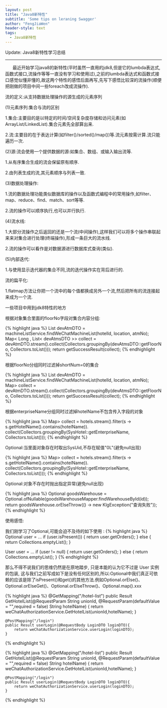 ```yaml
---
layout: post
title: "Java8新特性"
subtitle: 'Some tips on leraning Swagger'
author: "FengJiaWen"
header-style: text
tags:
  - Java8新特性
---
```


Update: Java8新特性学习总结

---

<p>&nbsp;&nbsp;&nbsp;&nbsp;&nbsp;&nbsp;最近开始学习java8的新特性(平时虽然一直用的jdk8,但是它的lumbda表达式,函数式接口,流操作等等一直没有学习和使用过),之前的lumbda表达式和函数式接口感觉似懂非懂的,故这两个特性的感悟后面再写,先写下感悟比较深的流操作(顺便把刚做的项目中间一些foreach改成流操作).</p>
<p>流的定义:从支持数据处理操作的源生成的元素序列</p>
<p>(1)元素序列:集合与流的区别
   <p>1.集合:主要目的是以特定的时间/空间复杂度存储和访问元素(如ArrayList/LinkedList).集合元素先全部算出来.
   <p>2.流:主要目的在于表达计算(如filter()/sorted()/map())等.流元素按需计算.流只能遍历一次.
<p>(2)源:流会使用一个提供数据的源:如集合、数组、或输入输出流等.
   <p>1.从有序集合生成的流会保留原有顺序.
   <p>2.由列表生成的流,其元素顺序与列表一致.</p>
<p>(3)数据处理操作:
   <p>1.流的数据处理功能类似数据库的操作以及函数式编程中的常用操作,如filter、map、reduce、find、match、sort等等.
   <p>2.流的操作可以顺序执行,也可以并行执行.</p>
<p>(4)流水线:
   <p>1.大部分流操作之后返回的还是一个流(中间操作),这样我们可以将多个操作串联起来来对集合进行处理(终端操作),形成一条巨大的流水线.
   <p>2.流的操作可以看作是对数据源进行数据库式查询(类似).</p>
<p>(5)内部迭代:
   <p>1.与使用显示迭代器的集合不同,流的迭代操作实在背后进行的.</p>
<p>流的扁平化:
    <p>1.flatmap方法让你把一个流中的每个值都换成另外一个流,然后把所有的流连接起来成为一个流.</p>

</p>一些项目中用到jdk8特性的地方</p>

<p>根据对象集合里面的floorNo字段对集合内容分组:</p>
{% highlight java %}
List<devAtmsDTO> devAtmDTO = machineListService.findWeChatMachineList(hotelId, location, atmNo);
        Map< Long , List< devAtmsDTO >> collect = devAtmDTO.stream().collect(Collectors.groupingBy(devAtmsDTO::getFloorNo, Collectors.toList()));
        return getSuccessResult(collect);
{% endhighlight %}
<p>根据floorNo分组同时过滤掉shortNum=0的集合</p>
{% highlight java %}
List<devAtmsDTO> devAtmDTO = machineListService.findWeChatMachineList(hotelId, location, atmNo);
        Map<Long, List<devAtmsDTO>> collect = devAtmDTO.stream().collect(Collectors.groupingBy(devAtmsDTO::getFloorNo, Collectors.toList()));
        return getSuccessResult(collect);
{% endhighlight %}
<p>根据enterpriseName分组同时过滤掉hotelName不包含传入字段的对象</p>
{% highlight java %}
Map<String, List<SysHotel>> collect = hotels.stream().filter(s -> s.getHotelName().contains(hotelName)).
                            collect(Collectors.groupingBy(SysHotel::getEnterpriseName, Collectors.toList())); 
{% endhighlight %}
<p>Optional:当里面对象存在时取出SysUid,不存在赋值"0L"(避免null出现)</p>
{% highlight java %}
Map<String, List<SysHotel>> collect = hotels.stream().filter(s -> s.getHotelName().contains(hotelName)).
                            collect(Collectors.groupingBy(SysHotel::getEnterpriseName, Collectors.toList()));
{% endhighlight %}
<p>Optional:对象不存在时抛出指定异常(避免null出现)</p>
{% highlight java %}
Optional<GoodsWarehouse> goodsWarehouse = Optional.ofNullable(goodsWarehouseMapper.findWarehouseById(id));
        return goodsWarehouse.orElseThrow(() -> new KlgException("查询失败"));
{% endhighlight %}
<p>使用感悟:</p>
<p>我们刚学习了Optional,可能会迫不及待的如下使用 :
{% highlight java %}
Optional<User> user = ...
if (user.isPresent()) {
return user.getOrders();
} else {
return Collections.emptyList();
}

User user = ...
if (user != null) {
return user.getOrders();
} else {
return Collections.emptyList();
}
{% endhighlight %}
<p>那么不得不说我们的思维仍然是在原地踏步, 只是本能的认为它不过是 User 实例的包装, 这与我们之前写成如下是没有任何区别的,所以:Optional中我们真正可依赖的应该是除了isPresent()和get()的其他方法.例如Optional<T>.orElse()、Optional<T>.orElseGet()、Optional<T>.orElseThrow()、Optional<T>.map().xxx</p>   
{% highlight java %}
    @GetMapping("/hotel-list")
    public Result GetHotelList(@RequestParam String unionId,
                               @RequestParam(defaultValue = "",required = false) String hotelName) {
       return weChatAuthorizationService.GetHotelList(unionId,hotelName);
    }

    @PostMapping("/login")
    public Result userLogin(@RequestBody LoginDTO loginDTO){
        return weChatAuthorizationService.userLogin(loginDTO);
    }
{% endhighlight %}

{% highlight java %}
    @GetMapping("/hotel-list")
    public Result GetHotelList(@RequestParam String unionId,
                               @RequestParam(defaultValue = "",required = false) String hotelName) {
       return weChatAuthorizationService.GetHotelList(unionId,hotelName);
    }

    @PostMapping("/login")
    public Result userLogin(@RequestBody LoginDTO loginDTO){
        return weChatAuthorizationService.userLogin(loginDTO);
    }
{% endhighlight %}